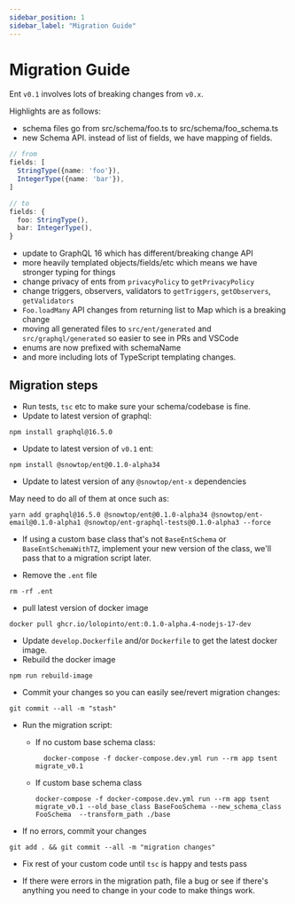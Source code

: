 ```yaml
---
sidebar_position: 1
sidebar_label: "Migration Guide"
---
```


# Migration Guide

Ent `v0.1` involves lots of breaking changes from `v0.x`.

Highlights are as follows:

* schema files go from src/schema/foo.ts to src/schema/foo_schema.ts
* new Schema API. instead of list of fields, we have mapping of fields.

```ts
// from
fields: [
  StringType({name: 'foo'}),
  IntegerType({name: 'bar'}),
]

// to
fields: {
  foo: StringType(),
  bar: IntegerType(),
}
```

* update to GraphQL 16 which has different/breaking change API
* more heavily templated objects/fields/etc which means we have stronger typing for things
* change privacy of ents from `privacyPolicy` to `getPrivacyPolicy`
* change triggers, observers, validators to `getTriggers`, `getObservers`, `getValidators`
* `Foo.loadMany` API changes from returning list to Map which is a breaking change
* moving all generated files to `src/ent/generated` and `src/graphql/generated` so easier to see in PRs and VSCode
* enums are now prefixed with schemaName
* and more including lots of TypeScript templating changes.

## Migration steps

* Run tests, `tsc` etc to make sure your schema/codebase is fine.
* Update to latest version of graphql:

```shell
npm install graphql@16.5.0
```

* Update to latest version of `v0.1` ent:

```shell
npm install @snowtop/ent@0.1.0-alpha34
```

* Update to latest version of any `@snowtop/ent-x` dependencies

May need to do all of them at once such as:

```shell
yarn add graphql@16.5.0 @snowtop/ent@0.1.0-alpha34 @snowtop/ent-email@0.1.0-alpha1 @snowtop/ent-graphql-tests@0.1.0-alpha3 --force
```

* If using a custom base class that's not `BaseEntSchema` or `BaseEntSchemaWithTZ`, implement your new version of the class, we'll pass that to a migration script later.

* Remove the `.ent` file 

```shell
rm -rf .ent
```

* pull latest version of docker image

```shell
docker pull ghcr.io/lolopinto/ent:0.1.0-alpha.4-nodejs-17-dev
```

* Update `develop.Dockerfile` and/or `Dockerfile` to get the latest docker image.
* Rebuild the docker image

```shell
npm run rebuild-image
```

* Commit your changes so you can easily see/revert migration changes:

```shell
git commit --all -m "stash"
```

* Run the migration script:
  * If no custom base schema class:

    ```shell
      docker-compose -f docker-compose.dev.yml run --rm app tsent migrate_v0.1
    ```

  * If custom base schema class

    ```shell
    docker-compose -f docker-compose.dev.yml run --rm app tsent migrate_v0.1 --old_base_class BaseFooSchema --new_schema_class FooSchema  --transform_path ./base
    ```

* If no errors, commit your changes

```shell
git add . && git commit --all -m "migration changes"
```

* Fix rest of your custom code until `tsc` is happy and tests pass

* If there were errors in the migration path, file a bug or see if there's anything you need to change in your code to make things work.
